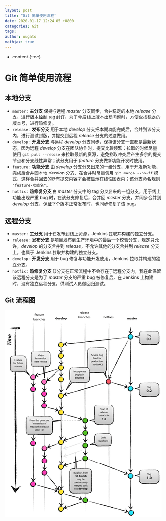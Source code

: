```yaml
---
layout: post
title: "Git 简单使用流程"
date: 2020-01-17 12:24:05 +0800
categories: Git
tags: 
author: ougato
mathjax: true
---
```


* content
{:toc}




# Git 简单使用流程

## 本地分支

* `master` : **主分支** 保持与远程 *master* 分支同步，合并稳定的本地 *release* 分支，进行[版本控制](https://ougato.github.io/2019/11/20/Semver/) tag 封订，为了今后线上版本出现问题时，方便查找稳定的版本号，进行热修复。
* `release` : **发布分支** 用于本地 *develop* 分支把本期功能完成后，合并到该分支内，进行测试封版，并提交到远程 *release* 分支的过渡做用。
* `develop` : **开发分支** 与远程 *develop* 分支同步，保持该分支一直都是最新状态，因为远程 *develop* 分支在团队协作时，提交比较频繁；拉取的时候尽量使用 `git pull --rebase` 来拉取最新的资源，避免拉取冲突后产生多余的提交节点和分支线性异常；该分支用于 *feature* 分支做新功能开发时使用。
* `feature` : **功能分支** 由 *develop* 分支分叉出来的一组分支，用于开发新功能，完成后合并回本地 *develop* 分支，在合并时尽量使用 `git merge --no-ff` 模式，这样合并回去的所有提交内容才会被显示在线性图表内；该分支命名规则 `"feature-功能名"`。
* `hotfix` : **热修复分支** 由 *master* 分支中的 tag 分叉出来的一组分支，用于线上功能出现严重 bug 时，在该分支修复后，合并回 *master* 分支，并同步合并到 *develop* 分支，保证下个版本正常发布时，也同步修复了该 bug。


## 远程分支

* `master` : **主分支** 用于在发布到线上资源，Jenkins 拉取并构建的独立分支。
* `release` : **发布分支** 是项目发布到生产环境中的最后一个校验分支，规定只允许，*develop* 的分支合并到 *release*，不允许其他的分支合并到 *release* 分支上，也属于 Jenkins 拉取并构建的独立分支。
* `develop` : **开发分支** 用于 bug 修复与功能开发使用，Jenkins 拉取并构建的独立分支。
* `hotfix` : **热修复分支** 该分支在正常流程中不会存在于远程分支内，我在此保留该远程分支是为了 *master* 分支的严重 bug 被修复后，在 Jenkins 上构建时，没有独立远程分支，供测试人员做回归测试。


## Git 流程图

![git-model](https://raw.githubusercontent.com/ougato/ougato.github.io/master/_image/git/git-model.png)